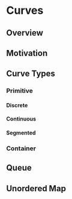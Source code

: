 # Curves

## Overview

## Motivation

## Curve Types

### Primitive

#### Discrete

#### Continuous

#### Segmented

### Container

## Queue

## Unordered Map

